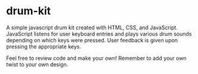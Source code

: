 # drum-kit
A simple javascript drum kit created with HTML, CSS, and JavaScript. JavaScript listens for user keyboard entries and plays various drum sounds depending on which keys were pressed. User feedback is given upon pressing the appropriate keys.

Feel free to review code and make your own! Remember to add your own twist to your own design.
